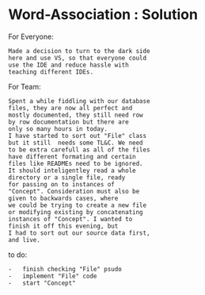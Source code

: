# Word-Association : Solution

For Everyone:
	
	Made a decision to turn to the dark side
	here and use VS, so that everyone could
	use the IDE and reduce hassle with
	teaching different IDEs.
	
For Team:

	Spent a while fiddling with our database
	files, they are now all perfect and
	mostly documented, they still need row
	by row documentation but there are 
	only so many hours in today.
	I have started to sort out "File" class
	but it still  needs some TL&C. We need
	to be extra carefull as all of the files
	have different formating and certain
	files like READMEs need to be ignored.
	It should inteligentley read a whole
	directory or a single file, ready
	for passing on to instances of
	"Concept". Consideration must also be
	given to backwards cases, where 
	we could be trying to create a new file
	or modifying existing by concatenating
	instances of "Concept". I wanted to 
	finish it off this evening, but 
	I had to sort out our source data first,
	and live.
	
to do:
	
	-	finish checking "File" psudo
	-	implement "File" code
	-	start "Concept"


